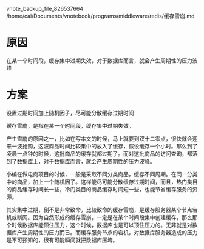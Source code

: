 vnote_backup_file_826537664 /home/cai/Documents/vnotebook/programs/middleware/redis/缓存雪崩.md

# 原因
在某一个时间段，缓存集中过期失效，对于数据库而言，就会产生周期性的压力波峰

# 方案
设置过期时间加上随机因子，尽可能分散缓存过期时间

缓存雪崩，是指在某一个时间段，缓存集中过期失效。

产生雪崩的原因之一，比如在写本文的时候，马上就要到双十二零点，很快就会迎来一波抢购，这波商品时间比较集中的放入了缓存，假设缓存一个小时。那么到了凌晨一点钟的时候，这批商品的缓存就都过期了。而对这批商品的访问查询，都落到了数据库上，对于数据库而言，就会产生周期性的压力波峰。

小编在做电商项目的时候，一般是采取不同分类商品，缓存不同周期。在同一分类中的商品，加上一个随机因子。这样能尽可能分散缓存过期时间，而且，热门类目的商品缓存时间长一些，冷门类目的商品缓存时间短一些，也能节省缓存服务的资源。

其实集中过期，倒不是非常致命，比较致命的缓存雪崩，是缓存服务器某个节点宕机或断网。因为自然形成的缓存雪崩，一定是在某个时间段集中创建缓存，那么那个时候数据库能顶住压力，这个时候，数据库也是可以顶住压力的。无非就是对数据库产生周期性的压力而已。而缓存服务节点的宕机，对数据库服务器造成的压力是不可预知的，很有可能瞬间就把数据库压垮。

